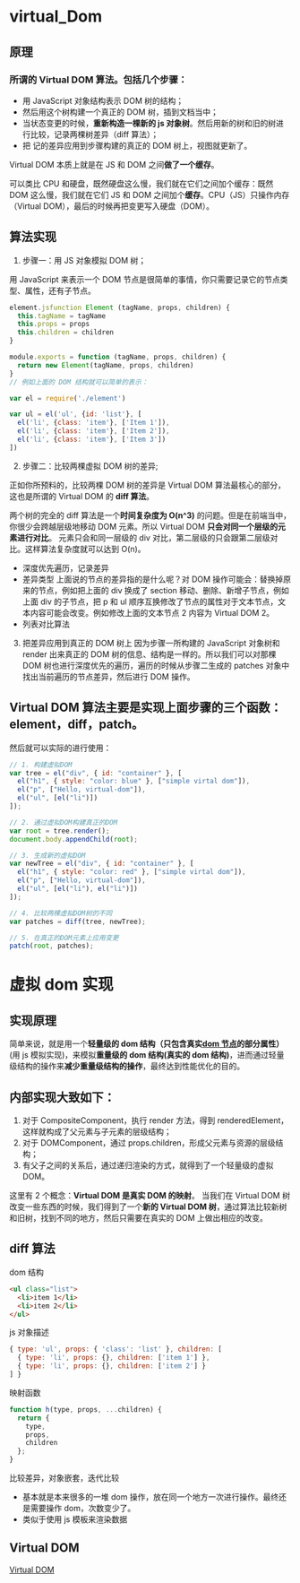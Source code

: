 # virtual_Dom

## 原理

### 所谓的 Virtual DOM 算法。包括几个步骤：

- 用 JavaScript 对象结构表示 DOM 树的结构；
- 然后用这个树构建一个真正的 DOM 树，插到文档当中；
- 当状态变更的时候，**重新构造一棵新的 js 对象树**。然后用新的树和旧的树进行比较，记录两棵树差异（diff 算法）；
- 把 记的差异应用到步骤构建的真正的 DOM 树上，视图就更新了。

Virtual DOM 本质上就是在 JS 和 DOM 之间**做了一个缓存**。

可以类比 CPU 和硬盘，既然硬盘这么慢，我们就在它们之间加个缓存：既然 DOM 这么慢，我们就在它们 JS 和 DOM 之间加个**缓存**。CPU（JS）只操作内存（Virtual DOM），最后的时候再把变更写入硬盘（DOM）。

## 算法实现

1. 步骤一：用 JS 对象模拟 DOM 树；

用 JavaScript 来表示一个 DOM 节点是很简单的事情，你只需要记录它的节点类型、属性，还有子节点。

```js
element.jsfunction Element (tagName, props, children) {
  this.tagName = tagName
  this.props = props
  this.children = children
}

module.exports = function (tagName, props, children) {
  return new Element(tagName, props, children)
}
// 例如上面的 DOM 结构就可以简单的表示：

var el = require('./element')

var ul = el('ul', {id: 'list'}, [
  el('li', {class: 'item'}, ['Item 1']),
  el('li', {class: 'item'}, ['Item 2']),
  el('li', {class: 'item'}, ['Item 3'])
])

```

2. 步骤二：比较两棵虚拟 DOM 树的差异;

正如你所预料的，比较两棵 DOM 树的差异是 Virtual DOM 算法最核心的部分，这也是所谓的 Virtual DOM 的 **diff 算法**。

两个树的完全的 diff 算法是一个**时间复杂度为 O(n^3)** 的问题。但是在前端当中，你很少会跨越层级地移动 DOM 元素。所以 Virtual DOM **只会对同一个层级的元素进行对比**。
元素只会和同一层级的 div 对比，第二层级的只会跟第二层级对比。这样算法复杂度就可以达到 O(n)。

- 深度优先遍历，记录差异
- 差异类型
  上面说的节点的差异指的是什么呢？对 DOM 操作可能会：替换掉原来的节点，例如把上面的 div 换成了 section 移动、删除、新增子节点，例如上面 div 的子节点，把 p 和 ul 顺序互换修改了节点的属性对于文本节点，文本内容可能会改变。例如修改上面的文本节点 2 内容为 Virtual DOM 2。
- 列表对比算法

3. 把差异应用到真正的 DOM 树上
   因为步骤一所构建的 JavaScript 对象树和 render 出来真正的 DOM 树的信息、结构是一样的。所以我们可以对那棵 DOM 树也进行深度优先的遍历，遍历的时候从步骤二生成的 patches 对象中找出当前遍历的节点差异，然后进行 DOM 操作。

## Virtual DOM 算法主要是实现上面步骤的三个函数：element，diff，patch。

然后就可以实际的进行使用：

```js
// 1. 构建虚拟DOM
var tree = el("div", { id: "container" }, [
  el("h1", { style: "color: blue" }, ["simple virtal dom"]),
  el("p", ["Hello, virtual-dom"]),
  el("ul", [el("li")])
]);

// 2. 通过虚拟DOM构建真正的DOM
var root = tree.render();
document.body.appendChild(root);

// 3. 生成新的虚拟DOM
var newTree = el("div", { id: "container" }, [
  el("h1", { style: "color: red" }, ["simple virtal dom"]),
  el("p", ["Hello, virtual-dom"]),
  el("ul", [el("li"), el("li")])
]);

// 4. 比较两棵虚拟DOM树的不同
var patches = diff(tree, newTree);

// 5. 在真正的DOM元素上应用变更
patch(root, patches);
```

# 虚拟 dom 实现

## 实现原理

简单来说，就是用一个**轻量级的 dom 结构（只包含真实[dom 节点](https://developer.mozilla.org/zh-CN/docs/Web/API/Document_Object_Model/Introduction)的部分属性）**(用 js 模拟实现)，来模拟**重量级的 dom 结构(真实的 dom 结构)**，进而通过轻量级结构的操作来**减少重量级结构的操作**，最终达到性能优化的目的。

## 内部实现大致如下：

1. 对于 CompositeComponent，执行 render 方法，得到 renderedElement，这样就构成了父元素与子元素的层级结构；
2. 对于 DOMComponent，通过 props.children，形成父元素与资源的层级结构；
3. 有父子之间的关系后，通过递归渲染的方式，就得到了一个轻量级的虚拟 DOM。

这里有 2 个概念：**Virtual DOM 是真实 DOM 的映射**。
当我们在 Virtual DOM 树改变一些东西的时候，我们得到了一个**新的 Virtual DOM 树**，通过算法比较新树和旧树，找到不同的地方，然后只需要在真实的 DOM 上做出相应的改变。

## diff 算法

dom 结构

```html
<ul class="list">
  <li>item 1</li>
  <li>item 2</li>
</ul>
```

js 对象描述

```js
{ type: 'ul', props: { 'class': 'list' }, children: [
  { type: 'li', props: {}, children: ['item 1'] },
  { type: 'li', props: {}, children: ['item 2'] }
] }
```

映射函数

```js
function h(type, props, ...children) {
  return {
    type,
    props,
    children
  };
}
```

比较差异，对象嵌套，迭代比较

- 基本就是本来很多的一堆 dom 操作，放在同一个地方一次进行操作。最终还是需要操作 dom，次数变少了。
- 类似于使用 js 模板来渲染数据

## Virtual DOM

[Virtual DOM](https://ustbhuangyi.github.io/vue-analysis/data-driven/virtual-dom.html)
